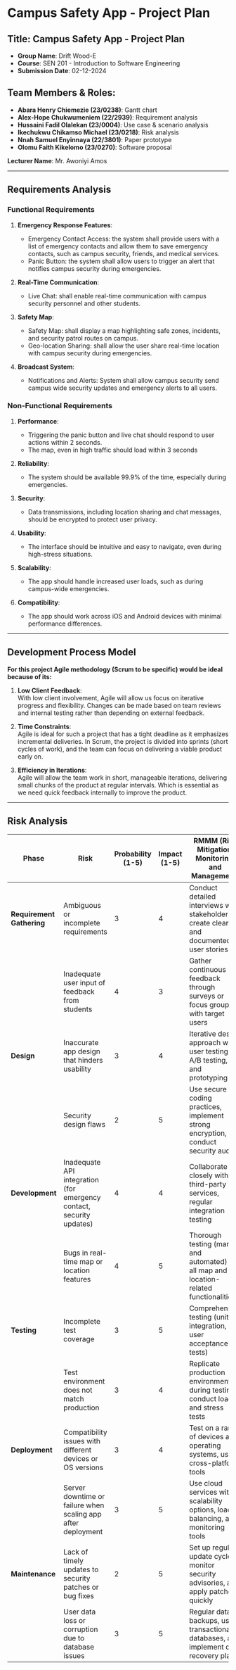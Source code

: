 # Campus Safety App - Project Plan 

## Title: Campus Safety App - Project Plan  
- **Group Name**: Drift Wood-E  
- **Course**: SEN 201 - Introduction to Software Engineering  
- **Submission Date**: 02-12-2024  

## Team Members & Roles:
- **Abara Henry Chiemezie (23/0238)**: Gantt chart  
- **Alex-Hope Chukwumeniem (22/2939)**: Requirement analysis  
- **Hussaini Fadil Olalekan (23/0004)**: Use case & scenario analysis  
- **Ikechukwu Chikamso Michael (23/0218)**: Risk analysis  
- **Nnah Samuel Enyinnaya (22/3801)**: Paper prototype  
- **Olomu Faith Kikelomo (23/0270)**: Software proposal  

**Lecturer Name**: Mr. Awoniyi Amos  

---

## Requirements Analysis  

### Functional Requirements
1. **Emergency Response Features**:  
   - Emergency Contact Access: the system shall provide users with a list of emergency contacts and allow them to save emergency contacts, such as campus security, friends, and medical services.  
   - Panic Button: the system shall allow users to trigger an alert that notifies campus security during emergencies.  

2. **Real-Time Communication**:  
   - Live Chat: shall enable real-time communication with campus security personnel and other students.  

3. **Safety Map**:  
   - Safety Map: shall display a map highlighting safe zones, incidents, and security patrol routes on campus.  
   - Geo-location Sharing: shall allow the user share real-time location with campus security during emergencies.  

4. **Broadcast System**:  
   - Notifications and Alerts: System shall allow campus security send campus wide security updates and emergency alerts to all users.  

### Non-Functional Requirements
1. **Performance**:  
   - Triggering the panic button and live chat should respond to user actions within 2 seconds.  
   - The map, even in high traffic should load within 3 seconds  

2. **Reliability**:  
   - The system should be available 99.9% of the time, especially during emergencies.  

3. **Security**:  
   - Data transmissions, including location sharing and chat messages, should be encrypted to protect user privacy.  

4. **Usability**:  
   - The interface should be intuitive and easy to navigate, even during high-stress situations.  

5. **Scalability**:  
   - The app should handle increased user loads, such as during campus-wide emergencies.  

6. **Compatibility**:  
   - The app should work across iOS and Android devices with minimal performance differences.  

---

## Development Process Model
**For this project Agile methodology (Scrum to be specific) would be ideal because of its:**  
1. **Low Client Feedback**:  
   With low client involvement, Agile will allow us focus on iterative progress and flexibility. Changes can be made based on team reviews and internal testing rather than depending on external feedback.  

2. **Time Constraints**:  
   Agile is ideal for such a project that has a tight deadline as it emphasizes incremental deliveries. In Scrum, the project is divided into sprints (short cycles of work), and the team can focus on delivering a viable product early on.  

3. **Efficiency in Iterations**:  
   Agile will allow the team work in short, manageable iterations, delivering small chunks of the product at regular intervals. Which is essential as we need quick feedback internally to improve the product.  

---

## Risk Analysis  

| Phase               | Risk                                             | Probability (1-5) | Impact (1-5) | RMMM (Risk Mitigation, Monitoring, and Management)                                    | RE (Risk Exposure) |
|---------------------|-------------------------------------------------|-------------------|--------------|--------------------------------------------------------------------------------------|--------------------|
| **Requirement Gathering** | Ambiguous or incomplete requirements         | 3                 | 4            | Conduct detailed interviews with stakeholders, create clear and documented user stories | 12                 |
|                     | Inadequate user input of feedback from students  | 4                 | 3            | Gather continuous feedback through surveys or focus groups with target users         | 12                 |
| **Design**          | Inaccurate app design that hinders usability    | 3                 | 4            | Iterative design approach with user testing, A/B testing, and prototyping            | 12                 |
|                     | Security design flaws                           | 2                 | 5            | Use secure coding practices, implement strong encryption, and conduct security audits | 10                 |
| **Development**     | Inadequate API integration (for emergency contact, security updates) | 4            | 4            | Collaborate closely with third-party services, regular integration testing           | 16                 |
|                     | Bugs in real-time map or location features      | 4                 | 5            | Thorough testing (manual and automated) of all map and location-related functionalities | 20                 |
| **Testing**         | Incomplete test coverage                        | 3                 | 5            | Comprehensive testing (unit, integration, and user acceptance tests)                 | 15                 |
|                     | Test environment does not match production      | 3                 | 4            | Replicate production environment during testing, conduct load and stress tests       | 12                 |
| **Deployment**      | Compatibility issues with different devices or OS versions | 3            | 4            | Test on a range of devices and operating systems, use cross-platform tools           | 12                 |
|                     | Server downtime or failure when scaling app after deployment | 3           | 5            | Use cloud services with scalability options, load balancing, and monitoring tools     | 15                 |
| **Maintenance**     | Lack of timely updates to security patches or bug fixes | 2            | 5            | Set up regular update cycles, monitor security advisories, and apply patches quickly | 10                 |
|                     | User data loss or corruption due to database issues | 3                | 5            | Regular data backups, use transactional databases, and implement data recovery plans  | 15                 |
